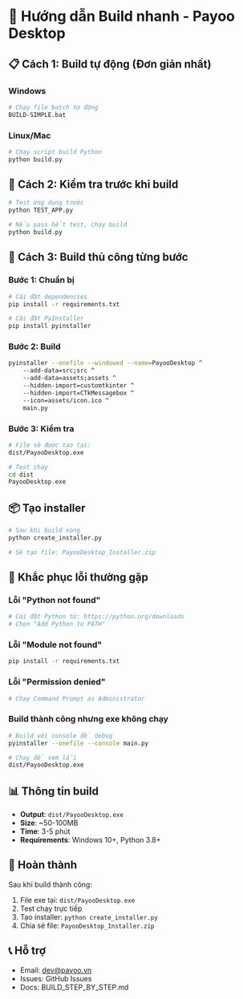 # 🚀 Hướng dẫn Build nhanh - Payoo Desktop

## 📋 Cách 1: Build tự động (Đơn giản nhất)

### Windows
```bash
# Chạy file batch tự động
BUILD-SIMPLE.bat
```

### Linux/Mac
```bash
# Chạy script build Python
python build.py
```

## 🧪 Cách 2: Kiểm tra trước khi build

```bash
# Test ứng dụng trước
python TEST_APP.py

# Nếu pass hết test, chạy build
python build.py
```

## 🎯 Cách 3: Build thủ công từng bước

### Bước 1: Chuẩn bị
```bash
# Cài đặt dependencies
pip install -r requirements.txt

# Cài đặt PyInstaller
pip install pyinstaller
```

### Bước 2: Build
```bash
pyinstaller --onefile --windowed --name=PayooDesktop ^
    --add-data=src;src ^
    --add-data=assets;assets ^
    --hidden-import=customtkinter ^
    --hidden-import=CTkMessagebox ^
    --icon=assets/icon.ico ^
    main.py
```

### Bước 3: Kiểm tra
```bash
# File sẽ được tạo tại:
dist/PayooDesktop.exe

# Test chạy
cd dist
PayooDesktop.exe
```

## 📦 Tạo installer

```bash
# Sau khi build xong
python create_installer.py

# Sẽ tạo file: PayooDesktop_Installer.zip
```

## 🔧 Khắc phục lỗi thường gặp

### Lỗi "Python not found"
```bash
# Cài đặt Python từ: https://python.org/downloads
# Chọn "Add Python to PATH"
```

### Lỗi "Module not found"
```bash
pip install -r requirements.txt
```

### Lỗi "Permission denied"
```bash
# Chạy Command Prompt as Administrator
```

### Build thành công nhưng exe không chạy
```bash
# Build với console để debug
pyinstaller --onefile --console main.py

# Chạy để xem lỗi
dist/PayooDesktop.exe
```

## 📊 Thông tin build

- **Output**: `dist/PayooDesktop.exe`
- **Size**: ~50-100MB
- **Time**: 3-5 phút
- **Requirements**: Windows 10+, Python 3.8+

## 🎉 Hoàn thành

Sau khi build thành công:
1. File exe tại: `dist/PayooDesktop.exe`
2. Test chạy trực tiếp
3. Tạo installer: `python create_installer.py`
4. Chia sẻ file: `PayooDesktop_Installer.zip`

## 📞 Hỗ trợ

- Email: dev@payoo.vn
- Issues: GitHub Issues
- Docs: BUILD_STEP_BY_STEP.md